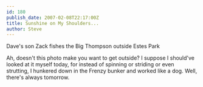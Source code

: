 ```yaml
---
id: 180
publish_date: 2007-02-08T22:17:00Z
title: Sunshine on My Shoulders...
author: Steve
---
```

  
Dave's son Zack fishes the Big Thompson outside Estes Park

Ah, doesn't this photo make you want to get outside? I suppose I should've looked at it myself today, for instead of spinning or striding or even strutting, I hunkered down in the Frenzy bunker and worked like a dog. Well, there's always tomorrow.